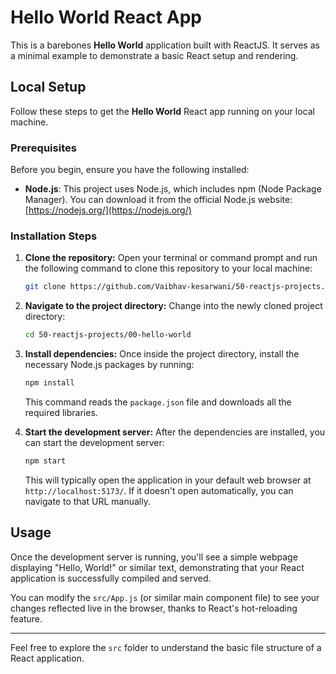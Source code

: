 # Hello World React App

This is a barebones **Hello World** application built with ReactJS. It serves as a minimal example to demonstrate a basic React setup and rendering.

## Local Setup

Follow these steps to get the **Hello World** React app running on your local machine.

### Prerequisites

Before you begin, ensure you have the following installed:

* **Node.js**: This project uses Node.js, which includes npm (Node Package Manager). You can download it from the official Node.js website: [https://nodejs.org/](https://nodejs.org/)

### Installation Steps

1.  **Clone the repository:**
    Open your terminal or command prompt and run the following command to clone this repository to your local machine:

    ```bash
    git clone https://github.com/Vaibhav-kesarwani/50-reactjs-projects.git
    ```

2.  **Navigate to the project directory:**
    Change into the newly cloned project directory:

    ```bash
    cd 50-reactjs-projects/00-hello-world
    ```

3.  **Install dependencies:**
    Once inside the project directory, install the necessary Node.js packages by running:

    ```bash
    npm install
    ```
    This command reads the `package.json` file and downloads all the required libraries.

4.  **Start the development server:**
    After the dependencies are installed, you can start the development server:

    ```bash
    npm start
    ```
    This will typically open the application in your default web browser at `http://localhost:5173/`. If it doesn't open automatically, you can navigate to that URL manually.

## Usage

Once the development server is running, you'll see a simple webpage displaying "Hello, World!" or similar text, demonstrating that your React application is successfully compiled and served.

You can modify the `src/App.js` (or similar main component file) to see your changes reflected live in the browser, thanks to React's hot-reloading feature.

---

Feel free to explore the `src` folder to understand the basic file structure of a React application.